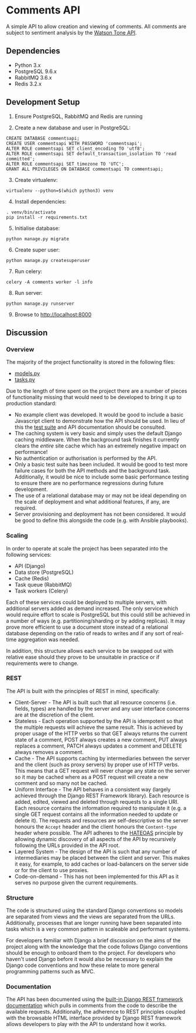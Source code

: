 # Comments API

A simple API to allow creation and viewing of comments. All comments are subject to sentiment analysis by the [Watson Tone API](https://www.ibm.com/watson/services/tone-analyzer/).

## Dependencies

* Python 3.x
* PostgreSQL 9.6.x
* RabbitMQ 3.6.x
* Redis 3.2.x

## Development Setup

1. Ensure PostgreSQL, RabbitMQ and Redis are running

2. Create a new database and user in PostgreSQL:

```
CREATE DATABASE commentsapi;
CREATE USER commentsapi WITH PASSWORD 'commentsapi';
ALTER ROLE commentsapi SET client_encoding TO 'utf8';
ALTER ROLE commentsapi SET default_transaction_isolation TO 'read committed';
ALTER ROLE commentsapi SET timezone TO 'UTC';
GRANT ALL PRIVILEGES ON DATABASE commentsapi TO commentsapi;
```

3. Create virtualenv:

```
virtualenv --python=$(which python3) venv
```

4. Install dependencies:

```
. venv/bin/activate
pip install -r requirements.txt
```

5. Initialise database:

```
python manage.py migrate
```

6. Create super user:

```
python manage.py createsuperuser
```

7. Run celery:

```
celery -A comments worker -l info
```

8. Run server:

```
python manage.py runserver
```

9. Browse to [http://localhost:8000](http://localhost:8000)

## Discussion

### Overview

The majority of the project functionality is stored in the following files:

* [models.py](comments/api/models.py)
* [tasks.py](comments/api/tasks.py)

Due to the length of time spent on the project there are a number of pieces of functionality missing that would need to be developed to bring it up to production standard:

* No example client was developed. It would be good to include a basic Javascript client to demonstrate how the API should be used. In lieu of this the [test suite](comments/api/tests.py) and API documentation should be consulted.
* The caching system is very basic and simply uses the default Django caching middleware. When the background task finishes it currently clears the *entire* site cache which has an extremely negative impact on performance!
* No authentication or authorisation is performed by the API.
* Only a basic test suite has been included. It would be good to test more failure cases for both the API methods and the background task. Additionally, it would be nice to include some basic performance testing to ensure there are no performance regressions during future development.
* The use of a relational database may or may not be ideal depending on the scale of deployment and what additional features, if any, are required.
* Server provisioning and deployment has not been considered. It would be good to define this alongside the code (e.g. with Ansible playbooks).

### Scaling

In order to operate at scale the project has been separated into the following services:

* API (Django)
* Data store (PostgreSQL)
* Cache (Redis)
* Task queue (RabbitMQ)
* Task workers (Celery)

Each of these services could be deployed to multiple servers, with additional servers added as demand increased. The only service which would require effort to scale is PostgreSQL but this could still be achieved in a number of ways (e.g. partitioning/sharding or by adding replicas). It may prove more efficient to use a document store instead of a relational database depending on the ratio of reads to writes and if any sort of real-time aggregation was needed.

In addition, this structure allows each service to be swapped out with relative ease should they prove to be unsuitable in practice or if requirements were to change.

### REST

The API is built with the principles of REST in mind, specifically:

* Client-Server - The API is built such that all resource concerns (i.e. fields, types) are handled by the server and any user interface concerns are at the discretion of the client.
* Stateless - Each operation supported by the API is idempotent so that the multiple requests will achieve the same result. This is achieved by proper usage of the HTTP verbs so that GET always returns the current state of a comment, POST always creates a new comment, PUT always replaces a comment, PATCH always updates a comment and DELETE always removes a comment.
* Cache - The API supports caching by intermediaries between the server and the client (such as proxy servers) by proper use of HTTP verbs. This means that a GET request will never change any state on the server so it may be cached where as a POST request will create a new comment and so many not be cached.
* Uniform Interface - The API behaves in a consistent way (largely achieved through the Django REST Framework library). Each resource is added, edited, viewed and deleted through requests to a single URI. Each resource contains the information required to manipulate it (e.g. a single GET request contains all the information needed to update or delete it). The requests and resources are self-descriptive so the server honours the `Accept` header and the client honours the `Content-type` header where possible. The API adheres to the [HATEOAS](https://en.wikipedia.org/wiki/HATEOAS) principle by allowing dynamic discovery of all aspects of the API by recursively following the URLs provided in the API root.
* Layered System - The design of the API is such that any number of intermediaries may be placed between the client and server. This makes it easy, for example, to add caches or load-balancers on the server side or for the client to use proxies.
* Code-on-demand - This has not been implemented for this API as it serves no purpose given the current requirements.

### Structure

The code is structured using the standard Django conventions so models are separated from views and the views are separated from the URLs. Additionally, processes that are longer running have been separated into tasks which is a very common pattern in scaleable and performant systems.

For developers familiar with Django a brief discussion on the aims of the project along with the knowledge that the code follows Django conventions should be enough to onboard them to the project. For developers who haven't used Django before it would also be necessary to explain the Django code conventions and how these relate to more general programming patterns such as MVC.

### Documentation

The API has been documented using the [built-in Django REST framework documentation](http://www.django-rest-framework.org/topics/documenting-your-api/) which pulls in comments from the code to describe the available requests. Additionally, the adherence to REST principles coupled with the browsable HTML interface provided by Django REST framework allows developers to play with the API to understand how it works.
